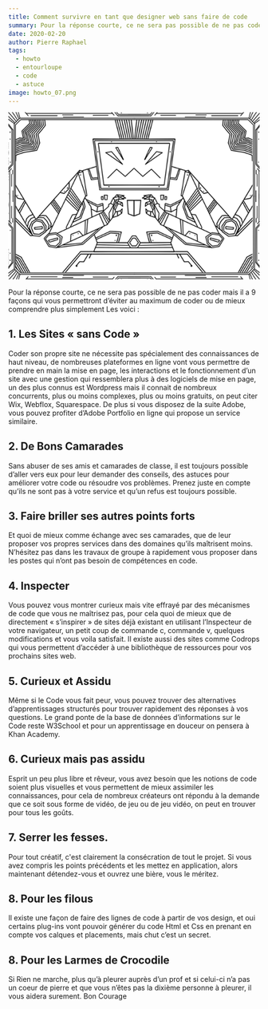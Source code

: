 ```yaml
---
title: Comment survivre en tant que designer web sans faire de code
summary: Pour la réponse courte, ce ne sera pas possible de ne pas coder mais il a 9 façons qui vous permettront d’éviter au maximum de coder ou de mieux comprendre plus simplement
date: 2020-02-20
author: Pierre Raphael
tags:
  - howto
  - entourloupe
  - code
  - astuce
image: howto_07.png
---
```


![robot qui s'énerve à cause du code](/static/img/howto_07.png)

Pour la réponse courte, ce ne sera pas possible de ne pas coder mais il a 9 façons qui vous permettront d’éviter au maximum de coder ou de mieux comprendre plus simplement
Les voici :
## 1. Les Sites « sans Code »
Coder son propre site ne nécessite pas spécialement des connaissances de haut niveau, de nombreuses plateformes en ligne vont vous permettre de prendre en main la mise en page, les interactions et le fonctionnement d’un site avec une gestion qui ressemblera plus à des logiciels de mise en page, un des plus connus est Wordpress mais il connait de nombreux concurrents, plus ou moins complexes, plus ou moins gratuits, on peut citer Wix, Webflox, Squarespace. De plus si vous disposez de la suite Adobe, vous pouvez profiter d’Adobe Portfolio en ligne qui propose un service similaire.
## 2.  De Bons Camarades
Sans abuser de ses amis et camarades de classe, il est toujours possible d’aller vers eux pour leur demander des conseils, des astuces pour améliorer votre code ou résoudre vos problèmes. Prenez juste en compte qu’ils ne sont pas à votre service et qu’un refus est toujours possible.
## 3. Faire briller ses autres points forts
Et quoi de mieux comme échange avec ses camarades, que de leur proposer vos propres services dans des domaines qu’ils maîtrisent moins. N’hésitez pas dans les travaux de groupe à rapidement vous proposer dans les postes qui n’ont pas besoin de compétences en code.
## 4. Inspecter
Vous pouvez vous montrer curieux mais vite effrayé par des mécanismes de code que vous ne maîtrisez pas, pour cela quoi de mieux que de directement « s’inspirer » de sites déjà existant en utilisant l’Inspecteur de votre navigateur, un petit coup de commande c, commande v, quelques modifications et vous voila satisfait. Il existe aussi des sites comme Codrops qui vous permettent d’accéder à une bibliothèque de ressources pour vos prochains sites web.
## 5. Curieux et Assidu
Même si le Code vous fait peur, vous pouvez trouver des alternatives d’apprentissages structurés pour trouver rapidement des réponses à vos questions. Le grand ponte de la base de données d’informations sur le Code reste W3School et pour un apprentissage en douceur on pensera à Khan Academy.
## 6. Curieux mais pas assidu
Esprit un peu plus libre et rêveur, vous avez besoin que les notions de code soient plus visuelles et vous permettent de mieux assimiler les connaissances, pour cela de nombreux créateurs ont répondu à la demande que ce soit sous forme de vidéo, de jeu ou de jeu vidéo, on peut en trouver pour tous les goûts.
## 7. Serrer les fesses.
Pour tout créatif, c'est clairement la consécration de tout le projet. Si vous avez compris les points précédents et les mettez en application, alors maintenant détendez-vous et ouvrez une bière, vous le méritez.
## 8. Pour les filous
Il existe une façon de faire des lignes de code à partir de vos design, et oui certains plug-ins vont pouvoir générer du code Html et Css en prenant en compte vos calques et placements, mais chut c’est un secret.
## 8. Pour les Larmes de Crocodile
Si Rien ne marche, plus qu’à pleurer auprès d’un prof et si celui-ci n’a pas un coeur de pierre et que vous n’êtes pas la dixième personne à pleurer, il vous aidera surement.
Bon Courage
